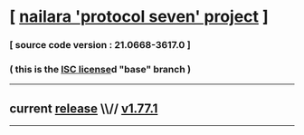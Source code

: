 
# [ [nailara 'protocol seven' project](http://nailara.network/) ]

### [ source code version : 21.0668-3617.0 ]

### ( this is the [ISC license](license)d "base" branch )
---
## current [release](https://github.com/taekiten/nailara/releases) \\\\// [v1.77.1](https://github.com/taekiten/nailara/releases/tag/v1.77.1)
---
